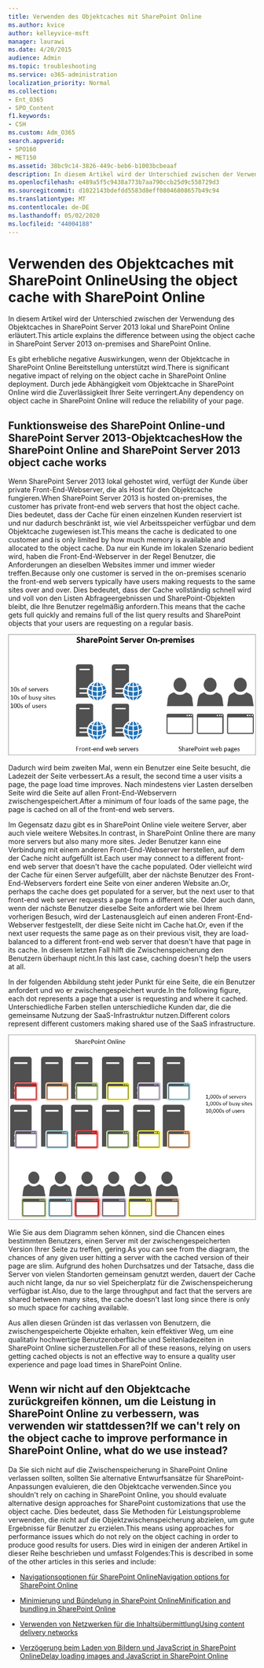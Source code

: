 ```yaml
---
title: Verwenden des Objektcaches mit SharePoint Online
ms.author: kvice
author: kelleyvice-msft
manager: laurawi
ms.date: 4/20/2015
audience: Admin
ms.topic: troubleshooting
ms.service: o365-administration
localization_priority: Normal
ms.collection:
- Ent_O365
- SPO_Content
f1.keywords:
- CSH
ms.custom: Adm_O365
search.appverid:
- SPO160
- MET150
ms.assetid: 38bc9c14-3826-449c-beb6-b1003bcbeaaf
description: In diesem Artikel wird der Unterschied zwischen der Verwendung des Objektcaches in SharePoint Server 2013 lokal und SharePoint Online erläutert.
ms.openlocfilehash: e489a5f5c9438a773b7aa790ccb25d9c558729d3
ms.sourcegitcommit: d1022143bdefdd5583d8eff08046808657b49c94
ms.translationtype: MT
ms.contentlocale: de-DE
ms.lasthandoff: 05/02/2020
ms.locfileid: "44004188"
---
```

# <a name="using-the-object-cache-with-sharepoint-online"></a><span data-ttu-id="734e0-103">Verwenden des Objektcaches mit SharePoint Online</span><span class="sxs-lookup"><span data-stu-id="734e0-103">Using the object cache with SharePoint Online</span></span>

<span data-ttu-id="734e0-104">In diesem Artikel wird der Unterschied zwischen der Verwendung des Objektcaches in SharePoint Server 2013 lokal und SharePoint Online erläutert.</span><span class="sxs-lookup"><span data-stu-id="734e0-104">This article explains the difference between using the object cache in SharePoint Server 2013 on-premises and SharePoint Online.</span></span>
  
<span data-ttu-id="734e0-105">Es gibt erhebliche negative Auswirkungen, wenn der Objektcache in SharePoint Online Bereitstellung unterstützt wird.</span><span class="sxs-lookup"><span data-stu-id="734e0-105">There is significant negative impact of relying on the object cache in SharePoint Online deployment.</span></span> <span data-ttu-id="734e0-106">Durch jede Abhängigkeit vom Objektcache in SharePoint Online wird die Zuverlässigkeit Ihrer Seite verringert.</span><span class="sxs-lookup"><span data-stu-id="734e0-106">Any dependency on object cache in SharePoint Online will reduce the reliability of your page.</span></span> 
  
## <a name="how-the-sharepoint-online-and-sharepoint-server-2013-object-cache-works"></a><span data-ttu-id="734e0-107">Funktionsweise des SharePoint Online-und SharePoint Server 2013-Objektcaches</span><span class="sxs-lookup"><span data-stu-id="734e0-107">How the SharePoint Online and SharePoint Server 2013 object cache works</span></span>

<span data-ttu-id="734e0-108">Wenn SharePoint Server 2013 lokal gehostet wird, verfügt der Kunde über private Front-End-Webserver, die als Host für den Objektcache fungieren.</span><span class="sxs-lookup"><span data-stu-id="734e0-108">When SharePoint Server 2013 is hosted on-premises, the customer has private front-end web servers that host the object cache.</span></span> <span data-ttu-id="734e0-109">Dies bedeutet, dass der Cache für einen einzelnen Kunden reserviert ist und nur dadurch beschränkt ist, wie viel Arbeitsspeicher verfügbar und dem Objektcache zugewiesen ist.</span><span class="sxs-lookup"><span data-stu-id="734e0-109">This means the cache is dedicated to one customer and is only limited by how much memory is available and allocated to the object cache.</span></span> <span data-ttu-id="734e0-110">Da nur ein Kunde im lokalen Szenario bedient wird, haben die Front-End-Webserver in der Regel Benutzer, die Anforderungen an dieselben Websites immer und immer wieder treffen.</span><span class="sxs-lookup"><span data-stu-id="734e0-110">Because only one customer is served in the on-premises scenario the front-end web servers typically have users making requests to the same sites over and over.</span></span> <span data-ttu-id="734e0-111">Dies bedeutet, dass der Cache vollständig schnell wird und voll von den Listen Abfrageergebnissen und SharePoint-Objekten bleibt, die Ihre Benutzer regelmäßig anfordern.</span><span class="sxs-lookup"><span data-stu-id="734e0-111">This means that the cache gets full quickly and remains full of the list query results and SharePoint objects that your users are requesting on a regular basis.</span></span>
  
![Zeigt Datenverkehr und Last an lokale Front-End-Webserver](media/a0d38b36-4909-4abb-8d4e-4930814bb3de.png)
  
<span data-ttu-id="734e0-113">Dadurch wird beim zweiten Mal, wenn ein Benutzer eine Seite besucht, die Ladezeit der Seite verbessert.</span><span class="sxs-lookup"><span data-stu-id="734e0-113">As a result, the second time a user visits a page, the page load time improves.</span></span> <span data-ttu-id="734e0-114">Nach mindestens vier Lasten derselben Seite wird die Seite auf allen Front-End-Webservern zwischengespeichert.</span><span class="sxs-lookup"><span data-stu-id="734e0-114">After a minimum of four loads of the same page, the page is cached on all of the front-end web servers.</span></span>
  
<span data-ttu-id="734e0-115">Im Gegensatz dazu gibt es in SharePoint Online viele weitere Server, aber auch viele weitere Websites.</span><span class="sxs-lookup"><span data-stu-id="734e0-115">In contrast, in SharePoint Online there are many more servers but also many more sites.</span></span> <span data-ttu-id="734e0-116">Jeder Benutzer kann eine Verbindung mit einem anderen Front-End-Webserver herstellen, auf dem der Cache nicht aufgefüllt ist.</span><span class="sxs-lookup"><span data-stu-id="734e0-116">Each user may connect to a different front-end web server that doesn't have the cache populated.</span></span> <span data-ttu-id="734e0-117">Oder vielleicht wird der Cache für einen Server aufgefüllt, aber der nächste Benutzer des Front-End-Webservers fordert eine Seite von einer anderen Website an.</span><span class="sxs-lookup"><span data-stu-id="734e0-117">Or, perhaps the cache does get populated for a server, but the next user to that front-end web server requests a page from a different site.</span></span> <span data-ttu-id="734e0-118">Oder auch dann, wenn der nächste Benutzer dieselbe Seite anfordert wie bei Ihrem vorherigen Besuch, wird der Lastenausgleich auf einen anderen Front-End-Webserver festgestellt, der diese Seite nicht im Cache hat.</span><span class="sxs-lookup"><span data-stu-id="734e0-118">Or, even if the next user requests the same page as on their previous visit, they are load-balanced to a different front-end web server that doesn't have that page in its cache.</span></span> <span data-ttu-id="734e0-119">In diesem letzten Fall hilft die Zwischenspeicherung den Benutzern überhaupt nicht.</span><span class="sxs-lookup"><span data-stu-id="734e0-119">In this last case, caching doesn't help the users at all.</span></span>
  
<span data-ttu-id="734e0-120">In der folgenden Abbildung steht jeder Punkt für eine Seite, die ein Benutzer anfordert und wo er zwischengespeichert wurde.</span><span class="sxs-lookup"><span data-stu-id="734e0-120">In the following figure, each dot represents a page that a user is requesting and where it cached.</span></span> <span data-ttu-id="734e0-121">Unterschiedliche Farben stellen unterschiedliche Kunden dar, die die gemeinsame Nutzung der SaaS-Infrastruktur nutzen.</span><span class="sxs-lookup"><span data-stu-id="734e0-121">Different colors represent different customers making shared use of the SaaS infrastructure.</span></span>
  
![Zeigt die Ergebnisse der Objektzwischenspeicherung in SharePoint Online](media/25d04011-ef83-4cb7-9e04-a6ed490f63c3.png)
  
<span data-ttu-id="734e0-123">Wie Sie aus dem Diagramm sehen können, sind die Chancen eines bestimmten Benutzers, einen Server mit der zwischengespeicherten Version Ihrer Seite zu treffen, gering.</span><span class="sxs-lookup"><span data-stu-id="734e0-123">As you can see from the diagram, the chances of any given user hitting a server with the cached version of their page are slim.</span></span> <span data-ttu-id="734e0-124">Aufgrund des hohen Durchsatzes und der Tatsache, dass die Server von vielen Standorten gemeinsam genutzt werden, dauert der Cache auch nicht lange, da nur so viel Speicherplatz für die Zwischenspeicherung verfügbar ist.</span><span class="sxs-lookup"><span data-stu-id="734e0-124">Also, due to the large throughput and fact that the servers are shared between many sites, the cache doesn't last long since there is only so much space for caching available.</span></span>
  
<span data-ttu-id="734e0-125">Aus allen diesen Gründen ist das verlassen von Benutzern, die zwischengespeicherte Objekte erhalten, kein effektiver Weg, um eine qualitativ hochwertige Benutzeroberfläche und Seitenladezeiten in SharePoint Online sicherzustellen.</span><span class="sxs-lookup"><span data-stu-id="734e0-125">For all of these reasons, relying on users getting cached objects is not an effective way to ensure a quality user experience and page load times in SharePoint Online.</span></span>
  
## <a name="if-we-cant-rely-on-the-object-cache-to-improve-performance-in-sharepoint-online-what-do-we-use-instead"></a><span data-ttu-id="734e0-126">Wenn wir nicht auf den Objektcache zurückgreifen können, um die Leistung in SharePoint Online zu verbessern, was verwenden wir stattdessen?</span><span class="sxs-lookup"><span data-stu-id="734e0-126">If we can't rely on the object cache to improve performance in SharePoint Online, what do we use instead?</span></span>

<span data-ttu-id="734e0-127">Da Sie sich nicht auf die Zwischenspeicherung in SharePoint Online verlassen sollten, sollten Sie alternative Entwurfsansätze für SharePoint-Anpassungen evaluieren, die den Objektcache verwenden.</span><span class="sxs-lookup"><span data-stu-id="734e0-127">Since you shouldn't rely on caching in SharePoint Online, you should evaluate alternative design approaches for SharePoint customizations that use the object cache.</span></span> <span data-ttu-id="734e0-128">Dies bedeutet, dass Sie Methoden für Leistungsprobleme verwenden, die nicht auf die Objektzwischenspeicherung abzielen, um gute Ergebnisse für Benutzer zu erzielen.</span><span class="sxs-lookup"><span data-stu-id="734e0-128">This means using approaches for performance issues which do not rely on the object caching in order to produce good results for users.</span></span> <span data-ttu-id="734e0-129">Dies wird in einigen der anderen Artikel in dieser Reihe beschrieben und umfasst Folgendes:</span><span class="sxs-lookup"><span data-stu-id="734e0-129">This is described in some of the other articles in this series and include:</span></span>
  
- [<span data-ttu-id="734e0-130">Navigationsoptionen für SharePoint Online</span><span class="sxs-lookup"><span data-stu-id="734e0-130">Navigation options for SharePoint Online</span></span>](navigation-options-for-sharepoint-online.md)
    
- [<span data-ttu-id="734e0-131">Minimierung und Bündelung in SharePoint Online</span><span class="sxs-lookup"><span data-stu-id="734e0-131">Minification and bundling in SharePoint Online</span></span>](minification-and-bundling-in-sharepoint-online.md)
    
- [<span data-ttu-id="734e0-132">Verwenden von Netzwerken für die Inhaltsübermittlung</span><span class="sxs-lookup"><span data-stu-id="734e0-132">Using content delivery networks</span></span>](using-content-delivery-networks-with-sharepoint-online.md)
    
- [<span data-ttu-id="734e0-133">Verzögerung beim Laden von Bildern und JavaScript in SharePoint Online</span><span class="sxs-lookup"><span data-stu-id="734e0-133">Delay loading images and JavaScript in SharePoint Online</span></span>](delay-loading-images-and-javascript-in-sharepoint-online.md)
    

